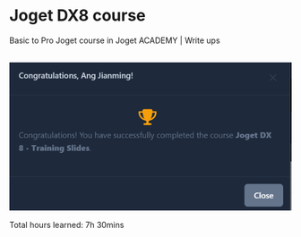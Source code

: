 # Joget DX8 course
Basic to Pro Joget course in Joget ACADEMY | Write ups
<br><br>

<img src="img/congrats-cert.png">

Total hours learned: 7h 30mins